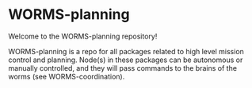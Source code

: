 # WORMS-planning
Welcome to the WORMS-planning repository!

WORMS-planning is a repo for all packages related to high level mission control and planning. Node(s) in these packages can be autonomous or manually controlled, and they will pass commands to the brains of the worms (see WORMS-coordination).
